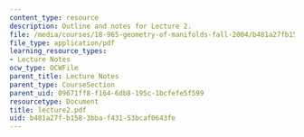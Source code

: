 ```yaml
---
content_type: resource
description: Outline and notes for Lecture 2.
file: /media/courses/18-965-geometry-of-manifolds-fall-2004/b481a27fb1583bbaf43153bcaf0643fe_lecture2.pdf
file_type: application/pdf
learning_resource_types:
- Lecture Notes
ocw_type: OCWFile
parent_title: Lecture Notes
parent_type: CourseSection
parent_uid: 09671ff8-f164-6db8-195c-1bcfefe5f599
resourcetype: Document
title: lecture2.pdf
uid: b481a27f-b158-3bba-f431-53bcaf0643fe
---
```


